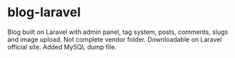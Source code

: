 # blog-laravel
Blog built on Laravel with admin panel, tag system, posts, comments, slugs and image upload.
Not complete vendor folder. Downloadable on Laravel official site. Added MySQL dump file.
